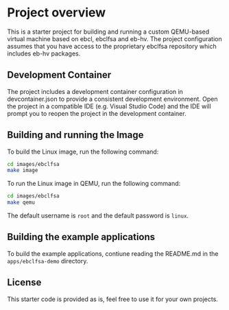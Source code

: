 # Project overview

This is a starter project for building and running a custom QEMU-based virtual machine
based on ebcl, ebclfsa and eb-hv. The project configuration assumes that you have access
to the proprietary ebclfsa repository which includes eb-hv packages.

## Development Container

The project includes a development container configuration in devcontainer.json to provide a consistent development environment. Open the project in a compatible IDE (e.g. Visual Studio Code) and the IDE will prompt you to reopen the project in the development container.

## Building and running the Image

To build the Linux image, run the following command:

```bash
cd images/ebclfsa
make image
```

To run the Linux image in QEMU, run the following command:

```bash
cd images/ebclfsa
make qemu
```

The default username is `root` and the default password is `linux`.


## Building the example applications

To build the example applications, contiune reading the README.md in the `apps/ebclfsa-demo` directory.

## License

This starter code is provided as is, feel free to use it for your own projects. 
